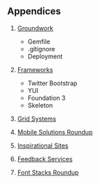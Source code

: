 Appendices
----------

1.  [Groundwork][Appendix 1]
    - Gemfile
    - .gitignore
    - Deployment

2.  [Frameworks][Appendix 2]
    - Twitter Bootstrap
    - YUI
    - Foundation 3
    - Skeleton

3.  [Grid Systems][Appendix 3]

4.  [Mobile Solutions Roundup][Appendix 4]

5.  [Inspirational Sites][Appendix 5]

6.  [Feedback Services][Appendix 6]

7.  [Font Stacks Roundup][Appendix 7]

[Appendix 1]:           https://github.com/maxxiimo/the-front-end-manifesto/blob/master/appendix-1.md#groundwork
[Appendix 2]:           https://github.com/maxxiimo/the-front-end-manifesto/blob/master/appendix-2.md#frameworks
[Appendix 3]:           https://github.com/maxxiimo/the-front-end-manifesto/blob/master/appendix-3.md#grid-systems
[Appendix 4]:           https://github.com/maxxiimo/the-front-end-manifesto/blob/master/appendix-4.md#mobile-solutions-roundup
[Appendix 5]:           https://github.com/maxxiimo/the-front-end-manifesto/blob/master/appendix-5.md#inspirational-sites
[Appendix 6]:           https://github.com/maxxiimo/the-front-end-manifesto/blob/master/appendix-6.md#feedback-services
[Appendix 7]:           https://github.com/maxxiimo/the-front-end-manifesto/blob/master/appendix-7.md#font-stacks-roundup
